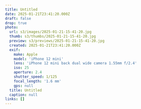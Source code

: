 ```yaml
---
title: Untitled
date: 2025-01-21T23:41:20.000Z
draft: false
drop: true
photo:
  url: s3/images/2025-01-21-15-41-20.jpg
  thumb: s3/thumbs/2025-01-21-15-41-20.jpg
  preview: s3/previews/2025-01-21-15-41-20.jpg
  created: 2025-01-21T23:41:20.000Z
  exif:
    make: Apple
    model: 'iPhone 12 mini'
    lens: 'iPhone 12 mini back dual wide camera 1.55mm f/2.4'
    iso: 25
    aperture: 2.4
    shutter_speed: 1/125
    focal_length: '1.6 mm'
    gps: null
  title: Untitled
  caption: null
links: []
---
```

